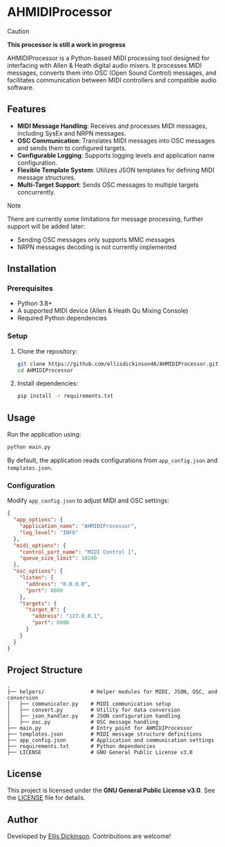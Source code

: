 # AHMIDIProcessor
> [!CAUTION]
> **This processor is still a work in progress**

AHMIDIProcessor is a Python-based MIDI processing tool designed for interfacing with Allen & Heath digital audio mixers. It processes MIDI messages, converts them into OSC (Open Sound Control) messages, and facilitates communication between MIDI controllers and compatible audio software.

## Features

- **MIDI Message Handling**: Receives and processes MIDI messages, including SysEx and NRPN messages.
- **OSC Communication**: Translates MIDI messages into OSC messages and sends them to configured targets.
- **Configurable Logging**: Supports logging levels and application name configuration.
- **Flexible Template System**: Utilizes JSON templates for defining MIDI message structures.
- **Multi-Target Support**: Sends OSC messages to multiple targets concurrently.

> [!NOTE]
> There are currently some limitations for message processing, further support will be added later:
> * Sending OSC messages only supports MMC messages
> * NRPN messages decoding is not currently implemented

## Installation

### Prerequisites
- Python 3.8+
- A supported MIDI device (Allen & Heath Qu Mixing Console)
- Required Python dependencies

### Setup
1. Clone the repository:
   ```sh
   git clone https://github.com/ellisdickinson46/AHMIDIProcessor.git
   cd AHMIDIProcessor
   ```

2. Install dependencies:
   ```sh
   pip install -r requirements.txt
   ```

## Usage

Run the application using:
```sh
python main.py
```
By default, the application reads configurations from `app_config.json` and `templates.json`.

### Configuration

Modify `app_config.json` to adjust MIDI and OSC settings:

```json
{
  "app_options": {
    "application_name": "AHMIDIProcessor",
    "log_level": "INFO"
  },
  "midi_options": {
    "control_port_name": "MIDI Control 1",
    "queue_size_limit": 10240
  },
  "osc_options": {
    "listen": {
      "address": "0.0.0.0",
      "port": 8080
    },
    "targets": {
      "target_0": {
        "address": "127.0.0.1",
        "port": 8000
      }
    }
  }
}
```

## Project Structure

```
.
├── helpers/               # Helper modules for MIDI, JSON, OSC, and conversion
│   ├── communicator.py    # MIDI communication setup
│   ├── convert.py         # Utility for data conversion
│   ├── json_handler.py    # JSON configuration handling
│   ├── osc.py             # OSC message handling
├── main.py                # Entry point for AHMIDIProcessor
├── templates.json         # MIDI message structure definitions
├── app_config.json        # Application and communication settings
├── requirements.txt       # Python dependencies
├── LICENSE                # GNU General Public License v3.0
```

## License

This project is licensed under the **GNU General Public License v3.0**. See the [LICENSE](LICENSE) file for details.

## Author

Developed by [Ellis Dickinson](https://github.com/ellisdickinson46). Contributions are welcome!